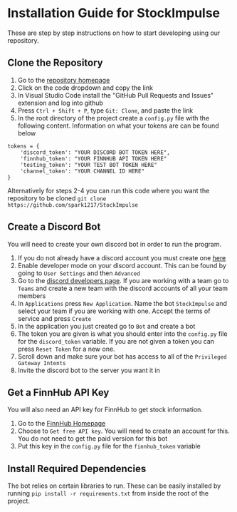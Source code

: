 # Installation Guide for StockImpulse
These are step by step instructions on how to start developing using our repository.
## Clone the Repository
1) Go to the [repository homepage](https://github.com/spark1217/StockImpulse)
2) Click on the code dropdown and copy the link
3) In Visual Studio Code install the "GitHub Pull Requests and Issues" extension and log into github
4) Press ```Ctrl + Shift + P```, type ```Git: Clone```, and paste the link
5) In the root directory of the project create a ```config.py``` file with the following content. Information on what your tokens are can be found below
```
tokens = {
    'discord_token': "YOUR DISCORD BOT TOKEN HERE",
    'finnhub_token': "YOUR FINNHUB API TOKEN HERE"
    'testing_token': "YOUR TEST BOT TOKEN HERE"
    'channel_token': "YOUR CHANNEL ID HERE"
}
```

Alternatively for steps 2-4 you can run this code where you want the repository to be cloned ```git clone https://github.com/spark1217/StockImpulse```
  
## Create a Discord Bot
You will need to create your own discord bot in order to run the program.
1) If you do not already have a discord account you must create one [here](https://discord.com/register)
2) Enable developer mode on your discord account. This can be found by going to ```User Settings``` and then ```Advanced```
3) Go to the [discord developers page](https://discord.com/developers/applications). If you are working with a team go to ```Teams``` and create a new team with the discord accounts of all your team members
4) In ```Applications``` press ```New Application```. Name the bot ```StockImpulse``` and select your team if you are working with one. Accept the terms of service and press ```Create```
5) In the application you just created go to ```Bot``` and create a bot
6) The token you are given is what you should enter into the ```config.py``` file for the ```discord_token``` variable. If you are not given a token you can press ```Reset Token``` for a new one.
7) Scroll down and make sure your bot has access to all of the ```Privileged Gateway Intents```
8) Invite the discord bot to the server you want it in

## Get a FinnHub API Key
You will also need an API key for FinnHub to get stock information.
1) Go to the [FinnHub Homepage](https://finnhub.io/)
2) Choose to ```Get free API key```. You will need to create an account for this. You do not need to get the paid version for this bot
3) Put this key in the ```config.py``` file for the ```finnhub_token``` variable

## Install Required Dependencies
The bot relies on certain libraries to run. These can be easily installed by running ```pip install -r requirements.txt``` from inside the root of the project.

